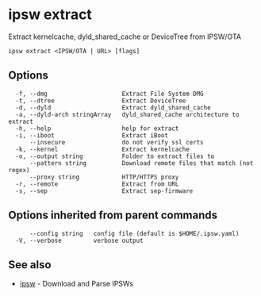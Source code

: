 # ipsw extract

Extract kernelcache, dyld_shared_cache or DeviceTree from IPSW/OTA

```
ipsw extract <IPSW/OTA | URL> [flags]
```

## Options

```
  -f, --dmg                     Extract File System DMG
  -t, --dtree                   Extract DeviceTree
  -d, --dyld                    Extract dyld_shared_cache
  -a, --dyld-arch stringArray   dyld_shared_cache architecture to extract
  -h, --help                    help for extract
  -i, --iboot                   Extract iBoot
      --insecure                do not verify ssl certs
  -k, --kernel                  Extract kernelcache
  -o, --output string           Folder to extract files to
      --pattern string          Download remote files that match (not regex)
      --proxy string            HTTP/HTTPS proxy
  -r, --remote                  Extract from URL
  -s, --sep                     Extract sep-firmware
```

## Options inherited from parent commands

```
      --config string   config file (default is $HOME/.ipsw.yaml)
  -V, --verbose         verbose output
```

## See also

* [ipsw](/cmd/ipsw/)	 - Download and Parse IPSWs

